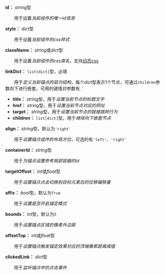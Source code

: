 **id：** *string*型

　　用于设置*当前组件的唯一id信息*

**style：** *dict*型

　　用于设置*当前组件的css样式*

**className：** *string*或*dict*型

　　用于设置*当前组件的css类名*，支持[动态css](/advanced-classname)

**linkDict：** `list[dict]`型，必填

　　用于*定义当前锚点的层次结构*，每个*dict*型表示1个节点，可通过`children`参数向下进行嵌套，可用的键值对参数有：

- **title：** *string*型，用于*设置当前节点的标题文字*
- **href：** *string*型，用于*设置当前节点对应的网址*
- **target：** *string*型，用于*设置当前节点的链接跳转行为*
- **children：** `list[dict]`型，用于*继续向下嵌套节点*

**align：** *string*型，默认为`'right'`

　　用于*设置锚点组件的布局方位*，可选的有`'left'`、`'right'`

**containerId：** *string*型

　　用于*为锚点设置参考局部容器的id*

**targetOffset：** *int*或*float*型

　　用于*设置锚点点击切换到目标元素后的位移偏移量*

**affix：** *bool*型，默认为`True`

　　用于*设置是否开启锚定模式*

**bounds：** *int*型，默认为`5`

　　用于*设置锚点区域的像素外边距*

**offsetTop：** *int*或*float*型

　　用于*设置锚点触发锚定效果对应的顶端像素距离阈值*

**clickedLink：** *dict*型

　　用于*监听锚点中的点击事件*

